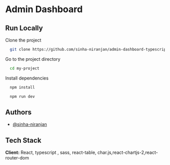 
# Admin Dashboard




## Run Locally

Clone the project

```bash
  git clone https://github.com/sinha-niranjan/admin-dashboard-typescript.git)
```

Go to the project directory

```bash
  cd my-project
```

Install dependencies

```bash
  npm install
```

 

```bash
  npm run dev
```


## Authors

- [@sinha-niranjan](https://www.github.com/octokatherine)


## Tech Stack

**Client:** React, typescript , sass, react-table, char.js,react-chartjs-2,react-router-dom

 

